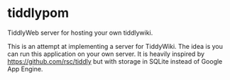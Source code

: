 # tiddlypom
TiddlyWeb server for hosting your own tiddlywiki.

This is an attempt at implementing a server for TiddyWiki. The idea is you can run this application on your own server. 
It is heavily inspired by https://github.com/rsc/tiddly but with storage in SQLite instead of Google App Engine.
